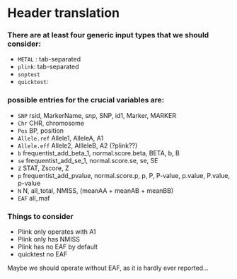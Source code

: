 #  Header translation

### There are at least four generic input types that we should consider:
- `METAL` : tab-separated
- `plink`: tab-separated
- `snptest`
- `quicktest`:

### possible entries for the crucial variables are:
- `SNP` rsid, MarkerName, snp, SNP, id1, Marker, MARKER
- `Chr` CHR, chromosome
- `Pos` BP, position
- `Allele.ref` Allele1, AlleleA, A1
- `Allele.eff` Allele2, AllleleB, A2 (?plink??)
- `b`  frequentist_add_beta_1, normal.score.beta, BETA, b, B
- `se` frequentist_add_se_1, normal.score.se, se, SE
- `Z` STAT, Zscore, Z
- `p` frequentist_add_pvalue, normal.score.p, p, P, P-value, p.value, P.value, p-value
- `N`  N, all_total, NMISS, (meanAA + meanAB + meanBB)
- `EAF` all_maf

### Things to consider
- Plink only operates with A1
- Plink only has NMISS
- Plink has no EAF by default
- quicktest no EAF

Maybe we should operate without EAF, as it is hardly ever reported...
